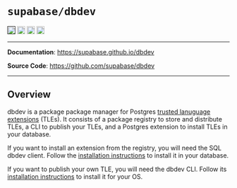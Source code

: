# `supabase/dbdev`

<p>
<a href=""><img src="https://img.shields.io/badge/postgresql-14+-blue.svg" alt="PostgreSQL version" height="18"></a>
<a href="https://github.com/supabase/dbdev/blob/master/LICENSE"><img src="https://img.shields.io/pypi/l/markdown-subtemplate.svg" alt="License" height="18"></a>
<a href="https://github.com/supabase/dbdev/actions/workflows/pgTAP.yaml"><img src="https://github.com/supabase/dbdev/actions/workflows/pgTAP.yaml/badge.svg" alt="pgTAP Tests" height="18"></a>
<a href="https://github.com/supabase/dbdev/actions/workflows/cli.yaml"><img src="https://github.com/supabase/dbdev/actions/workflows/cli.yaml/badge.svg" alt="CLI" height="18"></a>

</p>

---

**Documentation**: <a href="https://supabase.github.io/dbdev" target="_blank">https://supabase.github.io/dbdev</a>

**Source Code**: <a href="https://github.com/supabase/dbdev" target="_blank">https://github.com/supabase/dbdev</a>

---

## Overview

dbdev is a package package manager for Postgres [trusted lanuguage extensions](https://github.com/aws/pg_tle) (TLEs). It consists of a package registry to store and distribute TLEs, a CLI to publish your TLEs, and a Postgres extension to install TLEs in your database.

If you want to install an extension from the registry, you will need the SQL dbdev client. Follow the [installation instructions](/dbdev/sql-client#installation) to install it in your database.

If you want to publish your own TLE, you will need the dbdev CLI. Follow its [installation instructions](/dbdev/cli#installation) to install it for your OS.
